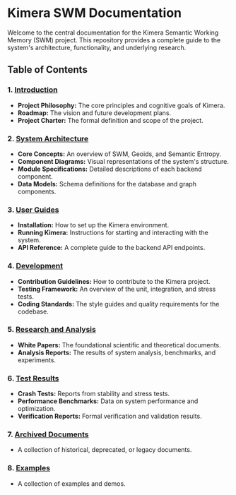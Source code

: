 # Kimera SWM Documentation

Welcome to the central documentation for the Kimera Semantic Working Memory (SWM) project. This repository provides a complete guide to the system's architecture, functionality, and underlying research.

## Table of Contents

### 1. [Introduction](00_introduction/README.md)
- **Project Philosophy:** The core principles and cognitive goals of Kimera.
- **Roadmap:** The vision and future development plans.
- **Project Charter:** The formal definition and scope of the project.

### 2. [System Architecture](01_architecture/README.md)
- **Core Concepts:** An overview of SWM, Geoids, and Semantic Entropy.
- **Component Diagrams:** Visual representations of the system's structure.
- **Module Specifications:** Detailed descriptions of each backend component.
- **Data Models:** Schema definitions for the database and graph components.

### 3. [User Guides](02_user_guides/README.md)
- **Installation:** How to set up the Kimera environment.
- **Running Kimera:** Instructions for starting and interacting with the system.
- **API Reference:** A complete guide to the backend API endpoints.

### 4. [Development](03_development/README.md)
- **Contribution Guidelines:** How to contribute to the Kimera project.
- **Testing Framework:** An overview of the unit, integration, and stress tests.
- **Coding Standards:** The style guides and quality requirements for the codebase.

### 5. [Research and Analysis](04_research_and_analysis/README.md)
- **White Papers:** The foundational scientific and theoretical documents.
- **Analysis Reports:** The results of system analysis, benchmarks, and experiments.

### 6. [Test Results](05_test_results/README.md)
- **Crash Tests:** Reports from stability and stress tests.
- **Performance Benchmarks:** Data on system performance and optimization.
- **Verification Reports:** Formal verification and validation results.

### 7. [Archived Documents](_archive/README.md)
- A collection of historical, deprecated, or legacy documents.

### 8. [Examples](../examples/README.md)
- A collection of examples and demos. 